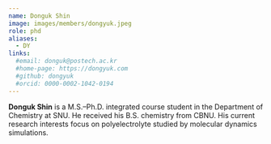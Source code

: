 ```yaml
---
name: Donguk Shin
image: images/members/dongyuk.jpeg
role: phd
aliases:
  - DY
links: 
  #email: donguk@postech.ac.kr
  #home-page: https://dongyuk.com
  #github: dongyuk
  #orcid: 0000-0002-1042-0194
---
```


**Donguk Shin** is a M.S.–Ph.D. integrated course student in the Department of Chemistry at SNU. He received his B.S. chemistry from CBNU. His current research interests focus on polyelectrolyte studied by molecular dynamics simulations.

